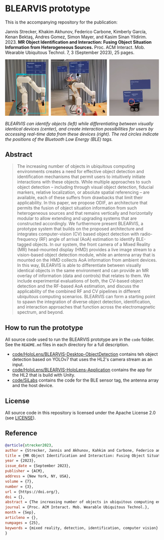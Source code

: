 # BLEARVIS prototype

This is the accompanying repository for the publication:

Jannis Strecker, Khakim Akhunov, Federico Carbone, Kimberly García, Kenan Bektaş, Andres Gomez, Simon Mayer, and Kasim Sinan Yildirim. 2023. **MR Object Identification and Interaction: Fusing Object Situation Information from Heterogeneous Sources.** Proc. ACM Interact. Mob. Wearable Ubiquitous Technol. 7, 3 (September 2023), 25 pages.

![header](./header.png)

_BLEARVIS can identify objects (left) while differentiating between visually identical devices (center), and create
interaction possibilities for users by accessing real-time data from these devices (right). The red circles indicate the positions
of the Bluetooth Low Energy (BLE) tags._

## Abstract

> The increasing number of objects in ubiquitous computing environments creates a need for effective object detection and identification mechanisms that permit users to intuitively initiate interactions with these objects. While multiple approaches to such object detection – including through visual object detection, fiducial markers, relative localization, or absolute spatial referencing – are available, each of these suffers from drawbacks that limit their applicability. In this paper, we propose ODIF, an architecture that permits the fusion of object situation information from such heterogeneous sources and that remains vertically and horizontally modular to allow extending and upgrading systems that are constructed accordingly. We furthermore present BLEARVIS, a prototype system that builds on the proposed architecture and integrates computer-vision (CV) based object detection with radio-frequency (RF) angle of arrival (AoA) estimation to identify BLE-tagged objects. In our system, the front camera of a Mixed Reality (MR) head-mounted display (HMD) provides a live image stream to a vision-based object detection module, while an antenna array that is mounted on the HMD collects AoA information from ambient devices. In this way, BLEARVIS is able to differentiate between visually identical objects in the same environment and can provide an MR overlay of information (data and controls) that relates to them. We include experimental evaluations of both, the CV-based object detection and the RF-based AoA estimation, and discuss the applicability of the combined RF and CV pipelines in different ubiquitous computing scenarios. BLEARVIS can form a starting point to spawn the integration of diverse object detection, identification, and interaction approaches that function across the electromagnetic spectrum, and beyond.

## How to run the prototype

All source code used to run the BLEARVIS prototype are in the `code` folder. See the `README.md` files in each directory for a full description.
- [code/HoloLens/BLEARVIS-Desktop-ObjectDetection](https://github.com/Interactions-HSG/blearvis/tree/main/code/HoloLens/BLEARVIS-Desktop-ObjectDetection) contains teh object detection based on YOLOv7 that uses the HL2's camera stream as an input.
- [code/HoloLens/BLEARVIS-HoloLens-Application](https://github.com/Interactions-HSG/blearvis/tree/main/code/HoloLens/BLEARVIS-HoloLens-Application) contains the app for the HL2 that is build with Unity.
- [code/SiLabs](https://github.com/Interactions-HSG/blearvis/tree/main/code/SiLabs) contains the code for the BLE sensor tag, the antenna array and the host device.

## License

All source code in this repository is licensed under the Apache License 2.0 (see [LICENSE](https://github.com/Interactions-HSG/blearvis/blob/main/LICENSE)).

## Reference

```bibtex
@article{strecker2023,
author = {Strecker, Jannis and Akhunov, Kahkim and Carbone, Federico and García, Kimberly and Bekta\c{s}, Kenan and Gomez, Andres and Mayer, Simon and Y\i{}ld\i{}r\i{}m, Kas\i{}m Sinan},
title = {MR Object Identification and Interaction: Fusing Object Situation Information from Heterogeneous Sources},
year = {2023},
issue_date = {September 2023},
publisher = {ACM},
address = {New York, NY, USA},
volume = {7},
number = {3},
url = {https://doi.org/},
doi = {},
abstract = {The increasing number of objects in ubiquitous computing environments creates a need for effective object detection and identification mechanisms that permit users to intuitively initiate interactions with these objects. While multiple approaches to such object detection – including through visual object detection, fiducial markers, relative localization, or absolute spatial referencing – are available, each of these suffers from drawbacks that limit their applicability. In this paper, we propose ODIF, an architecture that permits the fusion of object situation information from such heterogeneous sources and that remains vertically and horizontally modular to allow extending and upgrading systems that are constructed accordingly. We furthermore present BLEARVIS, a prototype system that builds on the proposed architecture and integrates computer-vision (CV) based object detection with radio-frequency (RF) angle of arrival (AoA) estimation to identify BLE-tagged objects. In our system, the front camera of a Mixed Reality (MR) head-mounted display (HMD) provides a live image stream to a vision-based object detection module, while an antenna array that is mounted on the HMD collects AoA information from ambient devices. In this way, BLEARVIS is able to differentiate between visually identical objects in the same environment and can provide an MR overlay of information (data and controls) that relates to them. We include experimental evaluations of both, the CV-based object detection and the RF-based AoA estimation, and discuss the applicability of the combined RF and CV pipelines in different ubiquitous computing scenarios. This research can form a starting point to spawn the integration of diverse object detection, identification, and interaction approaches that function across the electromagnetic spectrum, and beyond.},
journal = {Proc. ACM Interact. Mob. Wearable Ubiquitous Technol.},
month = {Sep},
articleno = {},
numpages = {25},
keywords = {mixed reality, detection, identification, computer vision}
}
```
